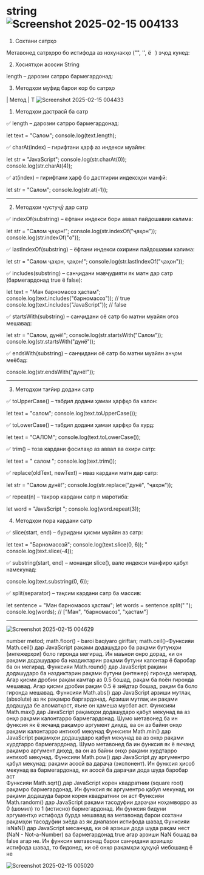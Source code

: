 # string![Screenshot 2025-02-15 004133](https://github.com/user-attachments/assets/fd092b6d-9723-466f-be3b-d7cb9819fbd9)
1. Сохтани сатрҳо

Метавонед сатрҳоро бо истифода аз нохунакҳо ("", '', ё ` `) эҷод кунед:


2. Хосиятҳои асосии String

length – дарозии сатрро бармегардонад:



3. Методҳои муфид барои кор бо сатрҳо

| Метод | Т
![Screenshot 2025-02-15 004433](https://github.com/user-attachments/assets/0ad5ae8f-8b36-40b6-9552-cbe5c66f745e)

1. Методҳои дастрасӣ ба сатр

✅ length – дарозии сатрро бармегардонад:

let text = "Салом";
console.log(text.length);  

✅ charAt(index) – гирифтани ҳарф аз индекси муайян:

let str = "JavaScript";
console.log(str.charAt(0));  
console.log(str.charAt(4));  

✅ at(index) – гирифтани ҳарф бо дастгирии индексҳои манфӣ:

let str = "Салом";
console.log(str.at(-1)); 


---

2. Методҳои ҷустуҷӯ дар сатр

✅ indexOf(substring) – ёфтани индекси бори аввал пайдошавии калима:

let str = "Салом ҷаҳон!";
console.log(str.indexOf("ҷаҳон"));  
console.log(str.indexOf("о")); 

✅ lastIndexOf(substring) – ёфтани индекси охирини пайдошавии калима:

let str = "Салом ҷаҳон, ҷаҳон!";
console.log(str.lastIndexOf("ҷаҳон"));  

✅ includes(substring) – санҷидани мавҷудияти як матн дар сатр (бармегардонад true ё false):

let text = "Ман барномасоз ҳастам";
console.log(text.includes("барномасоз"));  // true
console.log(text.includes("JavaScript"));  // false

✅ startsWith(substring) – санҷидани оё сатр бо матни муайян оғоз мешавад:

let str = "Салом, дунё!";
console.log(str.startsWith("Салом")); 
console.log(str.startsWith("дунё")); 

✅ endsWith(substring) – санҷидани оё сатр бо матни муайян анҷом меёбад:

console.log(str.endsWith("дунё!")); 

---

3. Методҳои тағйир додани сатр

✅ toUpperCase() – табдил додани ҳамаи ҳарфҳо ба калон:

let text = "салом";
console.log(text.toUpperCase());

✅ toLowerCase() – табдил додани ҳамаи ҳарфҳо ба хурд:

let text = "САЛОМ";
console.log(text.toLowerCase());

✅ trim() – тоза кардани фосилаҳо аз аввал ва охири сатр:

let text = "  салом  ";
console.log(text.trim());

✅ replace(oldText, newText) – иваз кардани матн дар сатр:

let str = "Салом дунё!";
console.log(str.replace("дунё", "ҷаҳон"));

✅ repeat(n) – такрор кардани сатр n маротиба:

let word = "JavaScript ";
console.log(word.repeat(3));  


4. Методҳои пора кардани сатр

✅ slice(start, end) – буридани қисми муайян аз сатр:

let text = "Барномасозӣ";
console.log(text.slice(0, 6)); "
console.log(text.slice(-4));  

✅ substring(start, end) – монанди slice(), вале индекси манфиро қабул намекунад:

console.log(text.substring(0, 6)); 

✅ split(separator) – тақсим кардани сатр ба массив:

let sentence = "Ман барномасоз ҳастам";
let words = sentence.split(" ");  
console.log(words);  // ["Ман", "барномасоз", "ҳастам"]


---

![Screenshot 2025-02-15 004629](https://github.com/user-attachments/assets/dddcf792-c54f-4ccc-bfde-01a7cc503b2c)


number metod;
math.floor() - baroi baqiyaro giriftan;
math.ceil()-Функсияи Math.ceil() дар JavaScript рақами додашударо ба рақами бутунҳои (интежерҳои) боло гиронда мегирад. Ин маънои онро дорад, ки он рақами додашударо ба наздиктарин рақами бутуни калонтар ё баробар ба он мегирад. 
Функсияи Math.round() дар JavaScript рақами додашударо ба наздиктарин рақами бутуни (интежер) гиронда мегирад. Агар қисми дробии рақам камтар аз 0.5 бошад, рақам ба поён гиронда мешавад. Агар қисми дробии рақам 0.5 ё зиёдтар бошад, рақам ба боло гиронда мешавад. 
Функсияи Math.abs() дар JavaScript арзиши мутлақ (absolute) аз як рақамро баргардонад. Арзиши мутлақ ин рақами додашуда бе аломатҳост, яъне он ҳамеша мусбат аст. 
Функсияи Math.max() дар JavaScript рақамҳои додашударо қабул мекунад ва аз онҳо рақами калонтарро бармегардонад. Шумо метавонед ба ин функсия як ё якчанд рақамро аргумент диҳед, ва он аз байни онҳо рақами калонтарро интихоб мекунад
Функсияи Math.min() дар JavaScript рақамҳои додашударо қабул мекунад ва аз онҳо рақами хурдтарро бармегардонад. Шумо метавонед ба ин функсия як ё якчанд рақамро аргумент диҳед, ва он аз байни онҳо рақами хурдтарро интихоб мекунад.
Функсияи Math.pow() дар JavaScript ду аргументро қабул мекунад: рақами асосӣ ва дараҷа (экспонент). Ин функсия ҳисоб мекунад ва бармегардонад, ки асосӣ ба дараҷаи дода шуда баробар аст  
Функсияи Math.sqrt() дар JavaScript корен квадратнии (square root) рақамро бармегардонад. Ин функсия як аргументро қабул мекунад, ки рақами додашуда барои корен квадратнии он аст
Функсияи Math.random() дар JavaScript рақами тасодуфии дараҷаи ноҳамворро аз 0 (шомил) то 1 (истисно) бармегардонад. Ин функсия бидуни аргументҳо истифода бурда мешавад ва метавонад барои сохтани рақамҳои тасодуфии зиёда аз як диапазон истифода шавад
Функсияи isNaN() дар JavaScript месанҷад, ки оё арзиши дода шуда рақам нест (NaN - Not-a-Number) ва бармегардонад true агар арзиши NaN бошад ва false агар не. Ин функсия метавонад барои санҷидани арзишҳо истифода шавад, то бидонед, ки оё онҳо рақамҳои ҳуқуқӣ мебошанд ё не


![Screenshot 2025-02-15 005020](https://github.com/user-attachments/assets/e765e03f-639c-417e-8515-8d9905710992)




